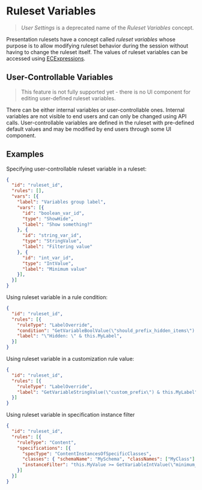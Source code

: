# Ruleset Variables

> *User Settings* is a deprecated name of the *Ruleset Variables* concept.

Presentation rulesets have a concept called *ruleset variables* whose purpose is
to allow modifying ruleset behavior during the session without having to change
the ruleset itself. The values of ruleset variables can be accessed using
[ECExpressions](./ECExpressions.md#ruleset-variables-user-settings).

## User-Controllable Variables

> This feature is not fully supported yet - there is no UI component for
> editing user-defined ruleset variables.

There can be either internal variables or user-controllable ones. Internal
variables are not visible to end users and can only be changed using API calls.
User-controllable variables are defined in the ruleset with pre-defined default
values and may be modified by end users through some UI component.

## Examples

Specifying user-controllable ruleset variable in a ruleset:

```JSON
{
  "id": "ruleset_id",
  "rules": [],
  "vars": [{
    "label": "Variables group label",
    "vars": [{
      "id": "boolean_var_id",
      "type": "ShowHide",
      "label": "Show something?"
    }, {
      "id": "string_var_id",
      "type": "StringValue",
      "label": "Filtering value"
    }, {
      "id": "int_var_id",
      "type": "IntValue",
      "label": "Minimum value"
    }],
  }]
}
```

Using ruleset variable in a rule condition:

```JSON
{
  "id": "ruleset_id",
  "rules": [{
    "ruleType": "LabelOverride",
    "condition": "GetVariableBoolValue(\"should_prefix_hidden_items\") ANDALSO this.IsHidden",
    "label": "\"Hidden: \" & this.MyLabel",
  }]
}
```

Using ruleset variable in a customization rule value:

```JSON
{
  "id": "ruleset_id",
  "rules": [{
    "ruleType": "LabelOverride",
    "label": "GetVariableStringValue(\"custom_prefix\") & this.MyLabel",
  }]
}
```

Using ruleset variable in specification instance filter

```JSON
{
  "id": "ruleset_id",
  "rules": [{
    "ruleType": "Content",
    "specifications": [{
      "specType": "ContentInstancesOfSpecificClasses",
      "classes": { "schemaName": "MySchema", "classNames": ["MyClass"] },
      "instanceFilter": "this.MyValue >= GetVariableIntValue(\"minimum_value\")"
    }]
  }]
}
```
